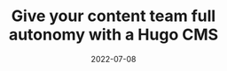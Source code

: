 ---
image: 
  path: https://res.cloudinary.com/dahpdufoq/image/upload/marketing-site/HugoConf-DavidsTalk.jpg
  alt: >-
    Black background image with picture of speaker, David Large
date: 2022-07-08
upcoming: false
title: Give your content team full autonomy with a Hugo CMS
content: >-
  Hand over the reins of your Hugo site to your content team with
    CloudCannon.
link: https://www.youtube.com/watch?v=b33pk3GC26o
---